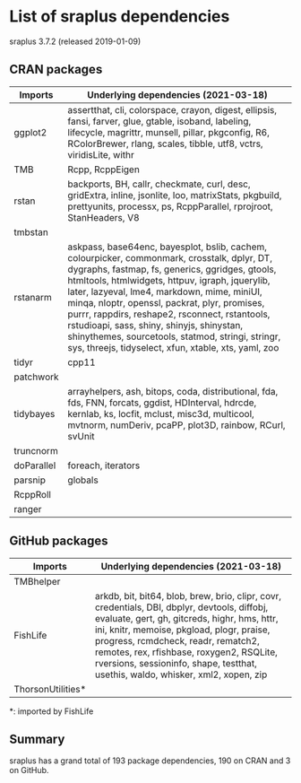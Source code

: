 # List of sraplus dependencies

sraplus 3.7.2 (released 2019-01-09)

## CRAN packages

Imports    | Underlying dependencies (2021-03-18)
---------- | ------------------------------------
ggplot2    | assertthat, cli, colorspace, crayon, digest, ellipsis, fansi, farver, glue, gtable, isoband, labeling, lifecycle, magrittr, munsell, pillar, pkgconfig, R6, RColorBrewer, rlang, scales, tibble, utf8, vctrs, viridisLite, withr
TMB        | Rcpp, RcppEigen
rstan      | backports, BH, callr, checkmate, curl, desc, gridExtra, inline, jsonlite, loo, matrixStats, pkgbuild, prettyunits, processx, ps, RcppParallel, rprojroot, StanHeaders, V8
tmbstan    |
rstanarm   | askpass, base64enc, bayesplot, bslib, cachem, colourpicker, commonmark, crosstalk, dplyr, DT, dygraphs, fastmap, fs, generics, ggridges, gtools, htmltools, htmlwidgets, httpuv, igraph, jquerylib, later, lazyeval, lme4, markdown, mime, miniUI, minqa, nloptr, openssl, packrat, plyr, promises, purrr, rappdirs, reshape2, rsconnect, rstantools, rstudioapi, sass, shiny, shinyjs, shinystan, shinythemes, sourcetools, statmod, stringi, stringr, sys, threejs, tidyselect, xfun, xtable, xts, yaml, zoo
tidyr      | cpp11
patchwork  |
tidybayes  | arrayhelpers, ash, bitops, coda, distributional, fda, fds, FNN, forcats, ggdist, HDInterval, hdrcde, kernlab, ks, locfit, mclust, misc3d, multicool, mvtnorm, numDeriv, pcaPP, plot3D, rainbow, RCurl, svUnit
truncnorm  |
doParallel | foreach, iterators
parsnip    | globals
RcppRoll   |
ranger     |

## GitHub packages

Imports           | Underlying dependencies (2021-03-18)
----------------- | ------------------------------------
TMBhelper         |
FishLife          | arkdb, bit, bit64, blob, brew, brio, clipr, covr, credentials, DBI, dbplyr, devtools, diffobj, evaluate, gert, gh, gitcreds, highr, hms, httr, ini, knitr, memoise, pkgload, plogr, praise, progress, rcmdcheck, readr, rematch2, remotes, rex, rfishbase, roxygen2, RSQLite, rversions, sessioninfo, shape, testthat, usethis, waldo, whisker, xml2, xopen, zip
ThorsonUtilities* |

*: imported by FishLife

## Summary

sraplus has a grand total of 193 package dependencies, 190 on CRAN and 3 on
GitHub.
